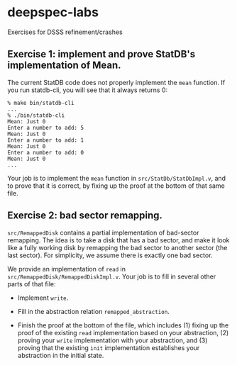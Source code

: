 # deepspec-labs
Exercises for DSSS refinement/crashes

## Exercise 1: implement and prove StatDB's implementation of Mean.

The current StatDB code does not properly implement the `mean` function.
If you run statdb-cli, you will see that it always returns 0:

```
% make bin/statdb-cli
...
% ./bin/statdb-cli
Mean: Just 0
Enter a number to add: 5
Mean: Just 0
Enter a number to add: 1
Mean: Just 0
Enter a number to add: 0
Mean: Just 0
...
```

Your job is to implement the `mean` function in `src/StatDb/StatDbImpl.v`,
and to prove that it is correct, by fixing up the proof at the bottom of
that same file.

## Exercise 2: bad sector remapping.

`src/RemappedDisk` contains a partial implementation of bad-sector
remapping.  The idea is to take a disk that has a bad sector, and make
it look like a fully working disk by remapping the bad sector to another
sector (the last sector).  For simplicity, we assume there is exactly
one bad sector.

We provide an implementation of `read` in `src/RemappedDisk/RemappedDiskImpl.v`.
Your job is to fill in several other parts of that file:

- Implement `write`.

- Fill in the abstraction relation `remapped_abstraction`.

- Finish the proof at the bottom of the file, which includes (1) fixing
  up the proof of the existing `read` implementation based on your
  abstraction, (2) proving your `write` implementation with your abstraction,
  and (3) proving that the existing `init` implementation establishes
  your abstraction in the initial state.
